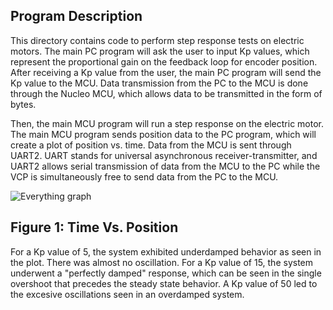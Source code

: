 ## Program Description
This directory contains code to perform step response tests on electric motors. The main PC program will ask the user to 
input Kp values, which represent the proportional gain on the feedback loop for encoder position. After receiving a Kp 
value from the user, the main PC program will send the Kp value to the MCU. Data transmission from the PC to the MCU is 
done through the Nucleo MCU, which allows data to be transmitted in the form of bytes.

Then, the main MCU program will run a step response on the electric motor. 
The main MCU program sends position data to the PC program, which will create a
plot of position vs. time. Data from the MCU is sent through UART2. UART stands for universal 
asynchronous receiver-transmitter, and UART2 allows serial transmission of data from the MCU
to the PC while the VCP is simultaneously free to send data from the PC to the MCU.

![Everything graph](https://user-images.githubusercontent.com/122561488/216850585-818e5f8e-ea35-4ff9-aa0a-b4d629850ad4.png)

## Figure 1: Time Vs. Position
For a Kp value of 5, the system exhibited underdamped behavior as seen in the plot. There was almost no 
oscillation. For a Kp value of 15, the system underwent a "perfectly damped" response, which can be seen in the single 
overshoot that precedes the steady state behavior. A Kp value of 50 led to the excesive oscillations seen in an overdamped 
system.
